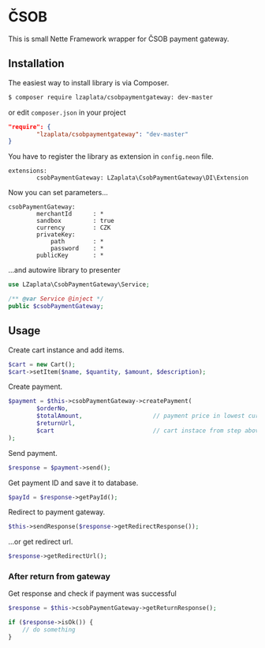 # ČSOB
This is small Nette Framework wrapper for ČSOB payment gateway.

## Installation
The easiest way to install library is via Composer.

````sh
$ composer require lzaplata/csobpaymentgateway: dev-master
````
or edit `composer.json` in your project

````json
"require": {
        "lzaplata/csobpaymentgateway": "dev-master"
}
````

You have to register the library as extension in `config.neon` file.

````neon
extensions:
        csobPaymentGateway: LZaplata\CsobPaymentGateway\DI\Extension
````

Now you can set parameters...

````neon
csobPaymentGateway:
        merchantId      : *
        sandbox         : true
        currency        : CZK
        privateKey:
            path        : *                        
            password    : *
        publicKey       : *                      
````

...and autowire library to presenter

````php
use LZaplata\CsobPaymentGateway\Service;

/** @var Service @inject */
public $csobPaymentGateway;
````
## Usage
Create cart instance and add items.

````php
$cart = new Cart();
$cart->setItem($name, $quantity, $amount, $description);
````

Create payment.

````php
$payment = $this->csobPaymentGateway->createPayment(
        $orderNo,          
        $totalAmount,                    // payment price in lowest currency unit (1 CZK = 100)
        $returnUrl,                  
        $cart                            // cart instace from step above
);
````

Send payment.

````php
$response = $payment->send();
````

Get payment ID and save it to database.

````php
$payId = $response->getPayId();
````

Redirect to payment gateway.

````php
$this->sendResponse($response->getRedirectResponse());
````

...or get redirect url.

````php
$response->getRedirectUrl();
````
### After return from gateway
Get response and check if payment was successful

````php
$response = $this->csobPaymentGateway->getReturnResponse();

if ($response->isOk()) {
    // do something
}
````
